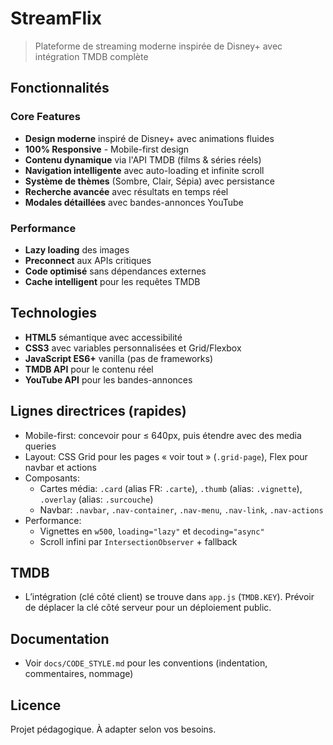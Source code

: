 # StreamFlix

> Plateforme de streaming moderne inspirée de Disney+ avec intégration TMDB complète

## Fonctionnalités

### Core Features
- **Design moderne** inspiré de Disney+ avec animations fluides
- **100% Responsive** - Mobile-first design
- **Contenu dynamique** via l'API TMDB (films & séries réels)
- **Navigation intelligente** avec auto-loading et infinite scroll
- **Système de thèmes** (Sombre, Clair, Sépia) avec persistance
- **Recherche avancée** avec résultats en temps réel
- **Modales détaillées** avec bandes-annonces YouTube

### Performance
- **Lazy loading** des images
- **Preconnect** aux APIs critiques
- **Code optimisé** sans dépendances externes
- **Cache intelligent** pour les requêtes TMDB

## Technologies

- **HTML5** sémantique avec accessibilité
- **CSS3** avec variables personnalisées et Grid/Flexbox
- **JavaScript ES6+** vanilla (pas de frameworks)
- **TMDB API** pour le contenu réel
- **YouTube API** pour les bandes-annonces
## Lignes directrices (rapides)

- Mobile-first: concevoir pour ≤ 640px, puis étendre avec des media queries
- Layout: CSS Grid pour les pages « voir tout » (`.grid-page`), Flex pour navbar et actions
- Composants:
  - Cartes média: `.card` (alias FR: `.carte`), `.thumb` (alias: `.vignette`), `.overlay` (alias: `.surcouche`)
  - Navbar: `.navbar`, `.nav-container`, `.nav-menu`, `.nav-link`, `.nav-actions`
- Performance:
  - Vignettes en `w500`, `loading="lazy"` et `decoding="async"`
  - Scroll infini par `IntersectionObserver` + fallback

## TMDB

- L’intégration (clé côté client) se trouve dans `app.js` (`TMDB.KEY`). Prévoir de déplacer la clé côté serveur pour un déploiement public.

## Documentation

- Voir `docs/CODE_STYLE.md` pour les conventions (indentation, commentaires, nommage)

## Licence

Projet pédagogique. À adapter selon vos besoins.
